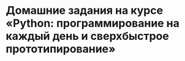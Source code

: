# Домашние задания на курсе «Python: программирование на каждый день и сверхбыстрое прототипирование»
